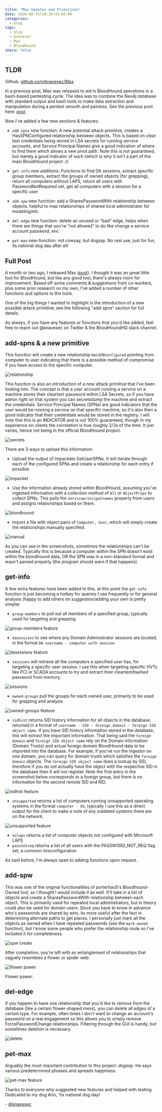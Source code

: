 ```yaml
---
title: "Max Updates and Primitives"
date: 2020-08-25T10:10:43-05:00
categories:
  - blog
tags:
  - blog
  - knavesec
  - Max
  - BloodHound
share: false
---
```


## TLDR

Github: [github.com/knavesec/Max](https://github.com/knavesec/Max)

In a previous post, Max was released to aid in BloodHound operations in a bash-based pentesting cycle. The idea was to combine the Neo4j database with standard output and bash tools to make data extraction and manipulation during a pentest smooth and painless. See the previous post here: [post](https://whynotsecurity.com/blog/max/).

Now I've added a few new sections & features:

* `add-spns` new function: A new potential attack primitive, creates a HasSPNConfigured relationship between objects. This is based on clear text credentials being stored in LSA secrets for running service accounts, and Service Principal Names give a good indication of where to find them which allows a new pivot path. Note this is not guaranteed, but merely a good indicator of such (which is why it isn't a part of the main BloodHound project :/)

* `get-info` new additions: Functions to find DA sessions, extract specific group members, extract the groups of owned objects (for grepping), return all computers without LAPS, return all users with PasswordNotRequired set, get all computers with a session for a specific user

* `add-spw` new function: add a SharesPasswordWith relationship between objects, helpful to map relationships of shared local administrator for modeling/etc

* `del-edge` new function: delete an unused or "bad" edge, helps when there are things that you're "not allowed" to do like change a service account password, enc

* `pet-max` new-function: not cowsay, but dogsay. No real use, just for fun, its national dog day after all!


## Full Post

A month or two ago, I released Max ([post](https://whynotsecurity.com/blog/max/)). I thought it was an great little tool for BloodHound, but like any good tool, there's always room for improvement. Based off some comments & suggestions from co-workers, plus some prior research on my own, I've added a number of other functions and options to the tools.

One of the big things I wanted to highlight is the introduction of a new possible attack primitive; see the following "add-spns" section for full details.

As always, if you have any features or functions that you'd like added, feel free to reach out @knavesec on Twitter & the BloodHoundHQ slack channel.


## add-spns & a new primitive

This function will create a new relationship `HasSPNConfigured` pointing from computer to user indicating that there is a possible method of compromise if you have access to the specific computer.

![relationship](https://raw.githubusercontent.com/whynotsecurity/whynotsecurity.github.io/master/assests/images/max-screenshots/post2/spn-rel.png)

This function is also an introduction of a new attack primitive that I've been looking into. The concept is that a user account running a service on a machine stores their cleartext password within LSA Secrets, so if you have admin right on that system you can secretsdump the machine and extract the credentials. Service Principal Names (SPNs) are good indicators that the user would be running a service on that specific machine, so it's also then a good indicator that their credentials would be stored in the registry. I will note that this is an INDICATOR and is not 100% guaranteed, though in my experience on clients the correlation is true roughly 2/3s of the time. It just varies, hence not being in the official BloodHound project. 

![secrets](https://raw.githubusercontent.com/whynotsecurity/whynotsecurity.github.io/master/assests/images/max-screenshots/post2/spn-secrets.png)

There are 3 ways to upload this information:

* Upload the output of Impackets GetUserSPNs. It will iterate through each of the configured SPNs and create a relationship for each entry if possible.

![impacket](https://raw.githubusercontent.com/whynotsecurity/whynotsecurity.github.io/master/assests/images/max-screenshots/post2/spns-i.png)

* Use the information already stored within BloodHound, assuming you've ingested information with a collection method of `All` or `ObjectProps` to collect SPNs. This pulls the `serviceprincipalnames` property from users and assigns relationships based on them.

![bloodhound](https://raw.githubusercontent.com/whynotsecurity/whynotsecurity.github.io/master/assests/images/max-screenshots/post2/spns-b.png)

* Import a file with object pairs of `Computer, User`, which will simply create the relationships manually specified.

![manual](https://raw.githubusercontent.com/whynotsecurity/whynotsecurity.github.io/master/assests/images/max-screenshots/post2/spns-f.png)

As you can see in the screenshots, sometimes the relationships can't be created. Typically this is because a computer within the SPN doesn't exist within the bloodhound data, OR the SPN was in a non-standard format and wasn't parsed properly (the program should warn if that happens).


## get-info

A few extra features have been added to this, at this point the `get-info` function is just becoming a hotkey for queries I use frequently or for general analysis (happy to add others on suggestion/adding your own is pretty simple)   

* `group-members` to pull out all members of a specified group, typically used for targeting and grepping

![group-members feature](https://raw.githubusercontent.com/whynotsecurity/whynotsecurity.github.io/master/assests/images/max-screenshots/post2/group-mems.png)

* `dasessions` to see where any Domain Administrator sessions are located, in the format `DA username - computer with session`

![dasessions feature](https://raw.githubusercontent.com/whynotsecurity/whynotsecurity.github.io/master/assests/images/max-screenshots/post2/dasessions.png)

* `sessions` will retrieve all the computers a specified user has, for targeting a specific user session. I use this when targeting specific HVTs like PCI or SCADA accounts to try and extract their cleartext/hashed password from memory.

![sessions](https://raw.githubusercontent.com/whynotsecurity/whynotsecurity.github.io/master/assests/images/max-screenshots/post2/sessions.png)

* `owned-groups` pull the groups for each owned user, primarily to be used for grepping and analysis

![owned-groups feature](https://raw.githubusercontent.com/whynotsecurity/whynotsecurity.github.io/master/assests/images/max-screenshots/post2/owned-groups.png)

* `sidhist` returns SID history information for all objects in the database, returned in a format of `username - SID - foreign domain - foreign SID object name`. If you have SID history information stored in the database, this will extract the important information. That being said the `foreign domain` and `foreign SID object name` rely on the Domain information (Domain Trusts) and actual foreign domain BloodHound data to be imported into the database. For example, if you've run the ingestor on one domain, you can query for domain trusts which satisfies the `foreign domain` objects. The `foreign SID object name` does a lookup by SID, therefore if you do not actually have the object with the respective SID in the database then it will not register. Note the first entry in the screenshot below corresponds to a foreign group, but there is no information for the second remote SID and RID.

![sidhist feature](https://raw.githubusercontent.com/whynotsecurity/whynotsecurity.github.io/master/assests/images/max-screenshots/post2/sidhist.png)

* `unsupported` returns a list of computers running unsupported operating systems in the format `computer - OS`, typically I use this as a direct output for the client to make a note of any outdated systems there are on the network.

![unsupported feature](https://raw.githubusercontent.com/whynotsecurity/whynotsecurity.github.io/master/assests/images/max-screenshots/post2/unsupport.png)

* `nolaps` returns a list of computer objects not configured with Microsoft LAPS
* `passnotreq` returns a list of all users with the PASSWORD_NOT_REQ flag set, a common misconfiguration

As said before, I'm always open to adding functions upon request.


## add-spw

This was one of the original functionalities of porterhau5's Bloodhound-Owned tool, so I thought I would include it as well. It'll take in a list of objects and create a SharesPasswordWith relationship between each object. This is primarily used for repeated local administrators, but in theory could also be used for domain users. Since you have to know in advance who's passwords are shared by who, its more useful after the fact in determining alternate paths to get places. I personally just mark all the objects as owned when I have repeated passwords (see the `mark-owned` function), but I know some people who prefer the relationship route so I've included it for completeness.

![spw create](https://raw.githubusercontent.com/whynotsecurity/whynotsecurity.github.io/master/assests/images/max-screenshots/post2/spw-create.png)

After completion, you're left with an entanglement of relationships that vaguely resembles a flower or spider web.

![flower power](https://raw.githubusercontent.com/whynotsecurity/whynotsecurity.github.io/master/assests/images/max-screenshots/post2/spw-rel.png)

Flower power.


## del-edge

If you happen to have one relationship that you'd like to remove from the database (like a certain flower-shaped mess), you can delete all edges of a certain type. For example, often times I don't want to change an account's password on a real engagement so this allows you to simply remove ForcePasswordChange relationships. Filtering through the GUI is handy, but sometimes deletion is necessary.

![delete](https://raw.githubusercontent.com/whynotsecurity/whynotsecurity.github.io/master/assests/images/max-screenshots/post2/del.png)

## pet-max

Arguably the most important contribution to this project: _dogsay_. He says various predetermined phrases and spreads happiness.

![pet-max feature](https://raw.githubusercontent.com/whynotsecurity/whynotsecurity.github.io/master/assests/images/max-screenshots/post2/pet-max.png)



Thanks to everyone who suggested new features and helped with testing. Dedicated to my dog Arlo, 'tis national dog day!

\- [@knavesec](https://twitter.com/knavesec)
